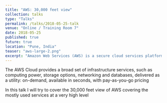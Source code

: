 ```yaml
---
title: "AWS: 30,000 feet view"
collection: talks
type: "Talks"
permalink: /talks/2018-05-25-talk
venue: "Online / Training Room 7"
date: 2018-05-25
published: true
future: true
location: "Pune, India"
teaser: "aws-large-2.png"
excerpt: "Amazon Web Services (AWS) is a secure cloud services platform, offering compute power, database storage, content delivery and other functionality to help businesses scale and grow"
---
```


The AWS Cloud provides a broad set of infrastructure services, such as computing power, storage options, networking and databases, delivered as a utility: on-demand, available in seconds, with pay-as-you-go pricing

In this talk I will try to cover the 30,000 feet view of AWS covering the mostly used services at a very high level